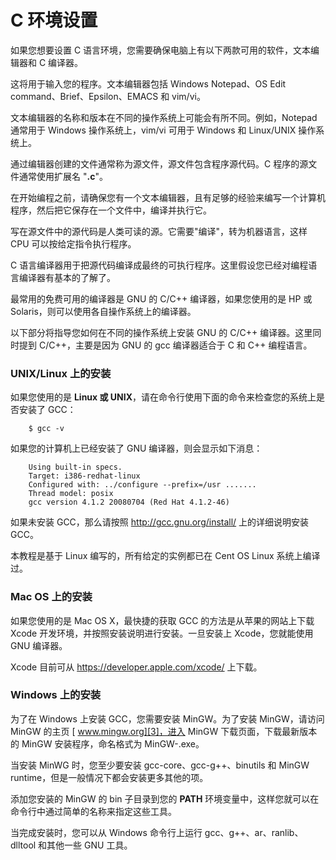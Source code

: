 # C 环境设置

如果您想要设置 C 语言环境，您需要确保电脑上有以下两款可用的软件，文本编辑器和 C 编译器。

这将用于输入您的程序。文本编辑器包括 Windows Notepad、OS Edit command、Brief、Epsilon、EMACS 和 vim/vi。

文本编辑器的名称和版本在不同的操作系统上可能会有所不同。例如，Notepad 通常用于 Windows 操作系统上，vim/vi 可用于 Windows 和 Linux/UNIX 操作系统上。

通过编辑器创建的文件通常称为源文件，源文件包含程序源代码。C 程序的源文件通常使用扩展名 "**.c**"。

在开始编程之前，请确保您有一个文本编辑器，且有足够的经验来编写一个计算机程序，然后把它保存在一个文件中，编译并执行它。

写在源文件中的源代码是人类可读的源。它需要"编译"，转为机器语言，这样 CPU 可以按给定指令执行程序。

C 语言编译器用于把源代码编译成最终的可执行程序。这里假设您已经对编程语言编译器有基本的了解了。

最常用的免费可用的编译器是 GNU 的 C/C++ 编译器，如果您使用的是 HP 或 Solaris，则可以使用各自操作系统上的编译器。

以下部分将指导您如何在不同的操作系统上安装 GNU 的 C/C++ 编译器。这里同时提到 C/C++，主要是因为 GNU 的 gcc 编译器适合于 C 和 C++ 编程语言。

### UNIX/Linux 上的安装

如果您使用的是 **Linux 或 UNIX**，请在命令行使用下面的命令来检查您的系统上是否安装了 GCC：

```
    $ gcc -v
```

如果您的计算机上已经安装了 GNU 编译器，则会显示如下消息：

```
    Using built-in specs.
    Target: i386-redhat-linux
    Configured with: ../configure --prefix=/usr .......
    Thread model: posix
    gcc version 4.1.2 20080704 (Red Hat 4.1.2-46)
```

如果未安装 GCC，那么请按照 http://gcc.gnu.org/install/ 上的详细说明安装 GCC。

本教程是基于 Linux 编写的，所有给定的实例都已在 Cent OS Linux 系统上编译过。

### Mac OS 上的安装

如果您使用的是 Mac OS X，最快捷的获取 GCC 的方法是从苹果的网站上下载 Xcode 开发环境，并按照安装说明进行安装。一旦安装上 Xcode，您就能使用 GNU 编译器。

Xcode 目前可从 https://developer.apple.com/xcode/ 上下载。

### Windows 上的安装

为了在 Windows 上安装 GCC，您需要安装 MinGW。为了安装 MinGW，请访问 MinGW 的主页 [ www.mingw.org][3]，进入 MinGW 下载页面，下载最新版本的 MinGW 安装程序，命名格式为 MinGW-.exe。

当安装 MinWG 时，您至少要安装 gcc-core、gcc-g++、binutils 和 MinGW runtime，但是一般情况下都会安装更多其他的项。

添加您安装的 MinGW 的 bin 子目录到您的 **PATH** 环境变量中，这样您就可以在命令行中通过简单的名称来指定这些工具。

当完成安装时，您可以从 Windows 命令行上运行 gcc、g++、ar、ranlib、dlltool 和其他一些 GNU 工具。